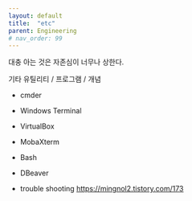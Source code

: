 ```yaml
---
layout: default
title:  "etc"
parent: Engineering
# nav_order: 99
---
```


대충 아는 것은 자존심이 너무나 상한다.

기타 유틸리티 / 프로그램 / 개념

- cmder
- Windows Terminal

- VirtualBox
- MobaXterm

- Bash

- DBeaver  


- trouble shooting
<https://mingnol2.tistory.com/173>



